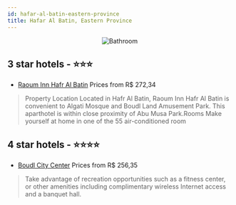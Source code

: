 ```yaml
---
id: hafar-al-batin-eastern-province
title: Hafar Al Batin, Eastern Province
---
```


<center><img src="https://i.travelapi.com/hotels/23000000/22330000/22322000/22321974/7703e54c_b.jpg" alt="Bathroom" /></center>


##  3 star hotels - ⭐️⭐️⭐️

-    [Raoum Inn Hafr Al Batin](https://us.hurb.com/hotels/hafar-al-batin/raoum-inn-hafr-al-batin-JNP-JP02563F?cmp=18055) Prices from R$ 272,34
   > Property Location Located in Hafr Al Batin, Raoum Inn Hafr Al Batin is convenient to Algati Mosque and Boudl Land Amusement Park.  This aparthotel is within close proximity of Abu Musa Park.Rooms Make yourself at home in one of the 55 air-conditioned room

##  4 star hotels - ⭐️⭐️⭐️⭐️

-    [Boudl City Center](https://us.hurb.com/hotels/hafar-al-batin/boudl-city-center-JNP-JP02151T?cmp=18055) Prices from R$ 256,35
   > Take advantage of recreation opportunities such as a fitness center, or other amenities including complimentary wireless Internet access and a banquet hall.
